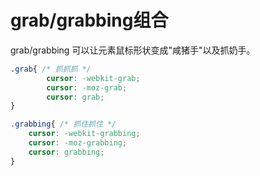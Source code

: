 # grab/grabbing组合

grab/grabbing 可以让元素鼠标形状变成"咸猪手"以及抓奶手。

```css
.grab{ /* 抓抓抓 */
		cursor: -webkit-grab;
		cursor: -moz-grab;
		cursor: grab;
}

.grabbing{ /* 抓住抓住 */
	cursor: -webkit-grabbing;
	cursor: -moz-grabbing;
	cursor: grabbing;	
}

```